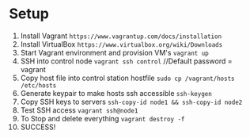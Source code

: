 # Setup

1. Install Vagrant
   `https://www.vagrantup.com/docs/installation`
2. Install VirtualBox
   `https://www.virtualbox.org/wiki/Downloads`
3. Start Vagrant environment and provision VM's
   `vagrant up`
4. SSH into control node
   `vagrant ssh control` //Default password = vagrant
5. Copy host file into control station hostfile
   `sudo cp /vagrant/hosts /etc/hosts`
6. Generate keypair to make hosts ssh accessible
   `ssh-keygen`
7. Copy SSH keys to servers
   `ssh-copy-id node1 && ssh-copy-id node2`
8. Test SSH access
   `vagrant ssh@node1`
9. To Stop and delete everything
   `vagrant destroy -f`
10. SUCCESS!
